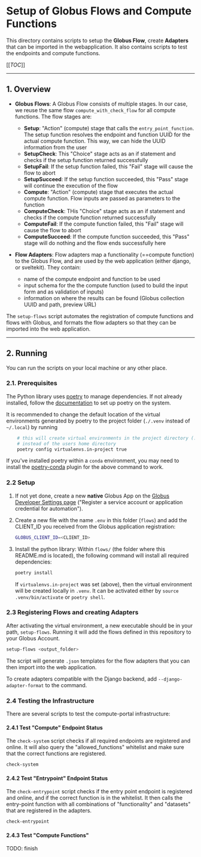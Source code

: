 # Setup of Globus Flows and Compute Functions

This directory contains scripts to setup the **Globus Flow**, create **Adapters**
that can be imported in the webapplication. It also contains scripts to test the
endpoints and compute functions.

[[_TOC_]]

---

## 1. Overview

- **Globus Flows**: A Globus Flow consists of multiple stages. In our case, we
  reuse the same flow `compute_with_check_flow` for all compute functions.
  The flow stages are:

  - **Setup**: "Action" (compute) stage that calls the `entry_point_function`. The
    setup function resolves the endpoint and function UUID for the actual
    compute function. This way, we can hide the UUID information from the user
  - **SetupCheck**: This "Choice" stage acts as an if statement and checks if
    the setup function returned successfully
  - **SetupFail**: If the setup function failed, this "Fail" stage will cause
    the flow to abort
  - **SetupSucceed**: If the setup function succeeded, this "Pass" stage will
    continue the execution of the flow
  - **Compute**: "Action" (compute) stage that executes the actual compute
    function. Flow inputs are passed as parameters to the function
  - **ComputeCheck**: THis "Choice" stage acts as an if statement and checks if
    the compute function returned successfully
  - **ComputeFail**: If the compute function failed, this "Fail" stage will
    cause the flow to abort
  - **ComputeSucceed**: If the compute function succeeded, this "Pass" stage
    will do nothing and the flow ends successfully here

- **Flow Adapters**: Flow adapters map a functionality (==compute function) to
  the Globus Flow, and are used by the web application (either django, or sveltekit).
  They contain:
  - name of the compute endpoint and function to be used
  - input schema for the the compute function (used to build the input form and
    as validation of inputs)
  - information on where the results can be found (Globus collection UUID and path,
    preview URL)

The `setup-flows` script automates the registration of compute functions and
flows with Globus, and formats the flow adapters so that they can be imported
into the web application.

---

## 2. Running

You can run the scripts on your local machine or any other place.

### 2.1. Prerequisites

The Python library uses [poetry](https://python-poetry.org) to manage
dependencies. If not already installed, follow the
[documentation](https://python-poetry.org/docs) to set up poetry on the system.

It is recommended to change the default location of the virtual environments
generated by poetry to the project folder (`./.venv` instead of
`~/.local`) by running

```bash
    # this will create virtual environments in the project directory (.venv/)
    # instead of the users home directory
    poetry config virtualenvs.in-project true
```

If you've installed poetry within a `conda` environment, you may need to install the [poetry-conda](https://pypi.org/project/poetry-conda/) plugin for the above command to work.


### 2.2 Setup

1.  If not yet done, create a new **native** Globus App on the [Globus Developer
    Settings page](https://app.globus.org/settings/developers) ("Register a
    service account or application credential for automation").

2.  Create a new file with the name `.env` in this folder (`flows`)
    and add the CLIENT_ID you received from the Globus application registration:

    ```bash
    GLOBUS_CLIENT_ID=<CLIENT_ID>
    ```

3.  Install the python library: Within `flows/` (the folder where this
    README.md is located), the following command will install all required
    dependencies:

    ```bash
    poetry install
    ```

    If `virtualenvs.in-project` was set (above), then the virtual environment
    will be created locally in `.venv`. It can be activated either by
    `source .venv/bin/activate` or `poetry shell`.

### 2.3 Registering Flows and creating Adapters

After activating the virtual environment, a new executable should be in your
path, `setup-flows`. Running it will add the flows defined in this repository
to your Globus Account.

```bash
setup-flows <output_folder>
```

The script will generate `.json` templates for the flow adapters that you can
then import into the web application.

To create adapters compatible with the Django backend, add `--django-adapter-format`
to the command.



### 2.4 Testing the Infrastructure

There are several scripts to test the compute-portal infrastructure:

####  2.4.1 Test "Compute" Endpoint Status

The `check-system` script checks if all required endpoints are
registered and online. It will also query the "allowed_functions" whitelist
and make sure that the correct functions are registered.

```bash
check-system
```

#### 2.4.2 Test "Entrypoint" Endpoint Status

The `check-entrypoint` script checks if the entry point endpoint is
registered and online, and if the correct function is in the whitelist. It then
calls the entry-point function with all combinations of "functionality" and
"datasets" that are registered in the adapters.

```bash
check-entrypoint
```

#### 2.4.3 Test "Compute Functions"

TODO: finish



